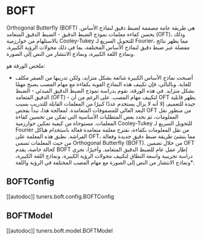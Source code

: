 # BOFT

Orthogonal Butterfly (BOFT) هي طريقة عامة مصممة لضبط دقيق لنماذج الأساس. يحسن كفاءة معلمات نموذج الضبط الدقيق - الضبط الدقيق المتعامد (OFT)، وذلك بالاستلهام من خوارزمية Cooley-Tukey للتحويل السريع لـ Fourier، مما يظهر نتائج مفضلة عبر ضبط دقيق لنماذج الأساس المختلفة، بما في ذلك محولات الرؤية الكبيرة، ونماذج اللغة الكبيرة، ونماذج الانتشار من النص إلى الصورة.

ملخص الورقة هو:

* أصبحت نماذج الأساس الكبيرة شائعة بشكل متزايد، ولكن تدريبها من الصفر مكلف للغاية. وبالتالي، فإن تكييف هذه النماذج القوية بكفاءة مع مهام المصب يصبح مهمًا بشكل متزايد. في هذه الورقة، نقوم بدراسة نموذج الضبط الدقيق المبدئي - الضبط الدقيق المتعامد (OFT) - لتكييف مهام المصب. على الرغم من أن OFT يظهر قابلية جيدة للتعميم، إلا أنه لا يزال يستخدم عددًا كبيرًا من المعلمات القابلة للتدريب بسبب البعد العالي للمصفوفات المتعامدة. لمعالجة هذا، نبدأ بفحص OFT من منظور نقل المعلومات، ثم نحدد بعض المتطلبات الأساسية التي تمكن من تحسين كفاءة المعلمات. مستوحاة من كيفية تمكين خوارزمية Cooley-Tukey للتحويل السريع لـ Fourier من نقل المعلومات بكفاءة، نقترح معلمة متعامدة فعالة باستخدام هياكل الفراشة. نطبق هذه المعلمة على OFT، مما ينشئ طريقة ضبط دقيق جديدة وفعالة من حيث المعلمات تسمى Orthogonal Butterfly (BOFT). من خلال تضمين OFT كحالة خاصة، يقدم BOFT إطار عمل عام للضبط الدقيق المتعامد. وأخيرًا، نجري دراسة تجريبية واسعة النطاق لتكييف محولات الرؤية الكبيرة، ونماذج اللغة الكبيرة، ونماذج الانتشار من النص إلى الصورة مع مهام المصب المختلفة في الرؤية واللغة*.

## BOFTConfig

[[autodoc]] tuners.boft.config.BOFTConfig

## BOFTModel

[[autodoc]] tuners.boft.model.BOFTModel